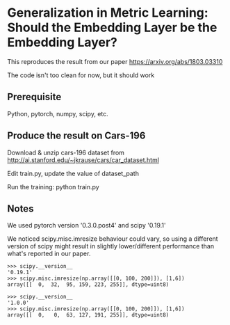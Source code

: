 # Generalization in Metric Learning: Should the Embedding Layer be the Embedding Layer?

This reproduces the result from our paper https://arxiv.org/abs/1803.03310

The code isn't too clean for now, but it should work

## Prerequisite

Python, pytorch, numpy, scipy, etc.


## Produce the result on Cars-196

Download & unzip cars-196 dataset from http://ai.stanford.edu/~jkrause/cars/car_dataset.html

Edit train.py, update the value of dataset_path

Run the training: python train.py

## Notes

We used pytorch version '0.3.0.post4' and scipy '0.19.1'

We noticed scipy.misc.imresize behaviour could vary, so using a different version of scipy might result in slightly lower/different performance than what's reported in our paper.

```pyhon
>>> scipy.__version__
'0.19.1'
>>> scipy.misc.imresize(np.array([[0, 100, 200]]), [1,6])
array([[  0,  32,  95, 159, 223, 255]], dtype=uint8)
```

```pyhon
>>> scipy.__version__
'1.0.0'
>>> scipy.misc.imresize(np.array([[0, 100, 200]]), [1,6])
array([[  0,   0,  63, 127, 191, 255]], dtype=uint8)
```
